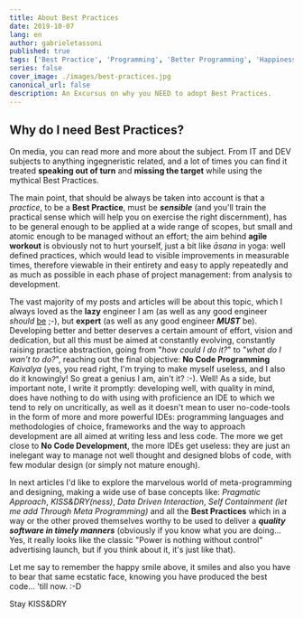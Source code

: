 ```yaml
---
title: About Best Practices
date: 2019-10-07
lang: en
author: gabrieletassoni
published: true
tags: ['Best Practice', 'Programming', 'Better Programming', 'Happiness', 'KISS', 'DRY', 'Pragmatic']
series: false
cover_image: ./images/best-practices.jpg
canonical_url: false
description: An Excursus on why you NEED to adopt Best Practices.
---
```

## Why do I need Best Practices?

On media, you can read more and more about the subject. From IT and DEV subjects to anything ingegneristic related, and a lot of times you can find it treated **speaking out of turn** and **missing the target** while using the mythical Best Practices.

The main point, that should be always be taken into account is that a _practice_, to be a **Best Practice**, must be ***sensible*** (and you'll train the practical sense which will help you on exercise the right discernment), has to be general enough to be applied at a wide range of scopes, but small and atomic enough to be managed without an effort; the aim behind **agile workout** is obviously not to hurt yourself, just a bit like _āsana_ in yoga: well defined practices, which would lead to visible improvements in measurable times, therefore viewable in their entirety and easy to apply repeatedly and as much as possible in each phase of project management: from analysis to development.

The vast majority of my posts and articles will be about this topic, which I always loved as the **lazy** engineer I am (as well as any good engineer *should* [be](https://blog.codinghorror.com/how-to-become-a-better-programmer-by-not-programming/) ;-), but **expert** (as well as any good engineer ***MUST*** be).
Developing better and better deserves a certain amount of effort, vision and dedication, but all this must be aimed at constantly evolving, constantly raising practice abstraction, going from "_how could I do it?_" to "_what do I wan't to do?_", reaching out the final objective: **No Code Programming** _Kaivalya_ (yes, you read right, I'm trying to make myself useless, and I also do it knowingly! So great a genius I am, ain't it? :-). Well! As a side, but important note, I write it promptly: developing well, with quality in mind, does have nothing to do with using with proficience an IDE to which we tend to rely on uncritically, as well as it doesn't mean to user no-code-tools in the form of more and more powerful IDEs: programming languages and methodologies of choice, frameworks and the way to approach development are all aimed at writing less and less code. The more we get close to **No Code Development**, the more IDEs get useless: they are just an inelegant way to manage not well thought and designed blobs of code, with few modular design (or simply not mature enough).

In next articles I'd like to explore the marvelous world of meta-programming and designing, making a wide use of base concepts like: _Pragmatic Approach_, _KISS&DRY(ness)_, _Data Driven Interaction_, _Self Containment (let me add Through Meta Programming)_ and all the **Best Practices** which in a way or the other proved themselves worthy to be used to deliver a ***quality software in timely manners*** (obviously if you know what you are doing... Yes, it really looks like the classic "Power is nothing without control" advertising launch, but if you think about it, it's just like that).

Let me say to remember the happy smile above, it smiles and also you have to bear that same ecstatic face, knowing you have produced the best code... 'till now. :-D

Stay KISS&DRY
